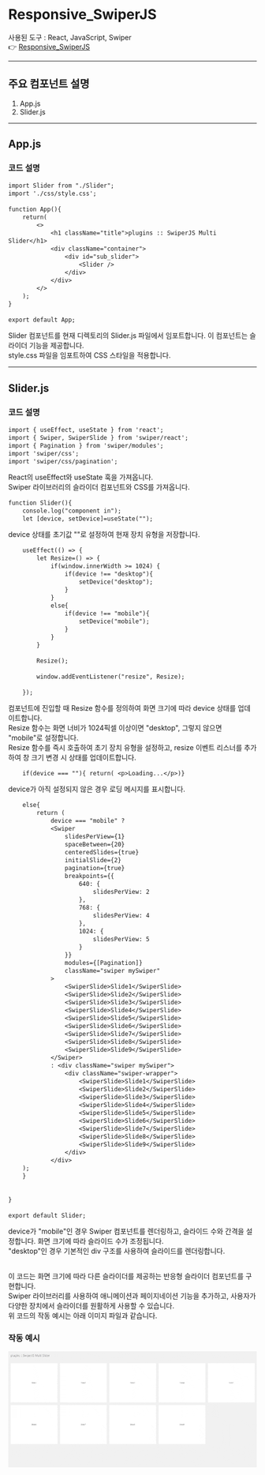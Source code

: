 # Responsive_SwiperJS
사용된 도구 : React, JavaScript, Swiper <br />
:point_right: [Responsive_SwiperJS](https://responsive-swiper-js.vercel.app/)

***

## 주요 컴포넌트 설명

1. App.js
2. Slider.js

***

## App.js

### 코드 설명
```
import Slider from "./Slider";
import './css/style.css';

function App(){
	return(
		<>
			<h1 className="title">plugins :: SwiperJS Multi Slider</h1>
			<div className="container">
				<div id="sub_slider">
					<Slider />
				</div>
			</div>
		</>
	);		
}

export default App;
```
Slider 컴포넌트를 현재 디렉토리의 Slider.js 파일에서 임포트합니다. 이 컴포넌트는 슬라이더 기능을 제공합니다. <br />
style.css 파일을 임포트하여 CSS 스타일을 적용합니다.
***

## Slider.js

### 코드 설명
```
import { useEffect, useState } from 'react';
import { Swiper, SwiperSlide } from 'swiper/react';
import { Pagination } from 'swiper/modules';
import 'swiper/css';
import 'swiper/css/pagination';
```
React의 useEffect와 useState 훅을 가져옵니다. <br />
Swiper 라이브러리의 슬라이더 컴포넌트와 CSS를 가져옵니다.
```
function Slider(){
	console.log("component in");
	let [device, setDevice]=useState("");
```
device 상태를 초기값 ""로 설정하여 현재 장치 유형을 저장합니다.
```
	useEffect(() => {
		let Resize=() => {
			if(window.innerWidth >= 1024) {
				if(device !== "desktop"){
					setDevice("desktop");
				}
			}
			else{
				if(device !== "mobile"){
					setDevice("mobile");
				}
			}
		}

		Resize();

		window.addEventListener("resize", Resize);
		
	});
```
컴포넌트에 진입할 때 Resize 함수를 정의하여 화면 크기에 따라 device 상태를 업데이트합니다. <br />
Resize 함수는 화면 너비가 1024픽셀 이상이면 "desktop", 그렇지 않으면 "mobile"로 설정합니다. <br />
Resize 함수를 즉시 호출하여 초기 장치 유형을 설정하고, resize 이벤트 리스너를 추가하여 창 크기 변경 시 상태를 업데이트합니다.
```
	if(device === ""){ return( <p>Loading...</p>)}
```
device가 아직 설정되지 않은 경우 로딩 메시지를 표시합니다.
```
	else{
		return (
			device === "mobile" ?
			<Swiper
				slidesPerView={1}
				spaceBetween={20}
				centeredSlides={true}
				initialSlide={2}
				pagination={true}
				breakpoints={{
					640: {
						slidesPerView: 2
					},
					768: {
						slidesPerView: 4
					},
					1024: {
						slidesPerView: 5
					}
				}}
				modules={[Pagination]}
				className="swiper mySwiper"
			>
				<SwiperSlide>Slide1</SwiperSlide>
				<SwiperSlide>Slide2</SwiperSlide>
				<SwiperSlide>Slide3</SwiperSlide>
				<SwiperSlide>Slide4</SwiperSlide>
				<SwiperSlide>Slide5</SwiperSlide>
				<SwiperSlide>Slide6</SwiperSlide>
				<SwiperSlide>Slide7</SwiperSlide>
				<SwiperSlide>Slide8</SwiperSlide>
				<SwiperSlide>Slide9</SwiperSlide>
			</Swiper>
			: <div className="swiper mySwiper">
				<div className="swiper-wrapper">
					<SwiperSlide>Slide1</SwiperSlide>
					<SwiperSlide>Slide2</SwiperSlide>
					<SwiperSlide>Slide3</SwiperSlide>
					<SwiperSlide>Slide4</SwiperSlide>
					<SwiperSlide>Slide5</SwiperSlide>
					<SwiperSlide>Slide6</SwiperSlide>
					<SwiperSlide>Slide7</SwiperSlide>
					<SwiperSlide>Slide8</SwiperSlide>
					<SwiperSlide>Slide9</SwiperSlide>
				</div>
			</div>
	);
	}

	
}

export default Slider;
```
device가 "mobile"인 경우 Swiper 컴포넌트를 렌더링하고, 슬라이드 수와 간격을 설정합니다. 화면 크기에 따라 슬라이드 수가 조정됩니다. <br />
"desktop"인 경우 기본적인 div 구조를 사용하여 슬라이드를 렌더링합니다. <br /><br />

이 코드는 화면 크기에 따라 다른 슬라이더를 제공하는 반응형 슬라이더 컴포넌트를 구현합니다. <br />
Swiper 라이브러리를 사용하여 애니메이션과 페이지네이션 기능을 추가하고, 사용자가 다양한 장치에서 슬라이더를 원활하게 사용할 수 있습니다. <br />
위 코드의 작동 예시는 아래 이미지 파일과 같습니다.

### 작동 예시
<div align="center"><img src="https://github.com/kkii0801/Readme_files/blob/main/Res_JS/responsive_swiperjs.gif?raw=true"></div>
